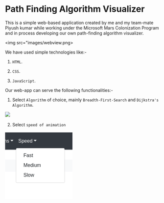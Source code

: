 # Path Finding Algorithm Visualizer 

This is a simple web-based application created by me and my team-mate Piyush kumar  while working under the Microsoft Mars Colonization Program and in process developing our own path-finding algorithm visualizer.

<img src="images/webview.png>

We have used simple technologies like:-

1. `HTML`.

2. `CSS`.

3. `JavaScript`.

Our web-app can serve the following functionalities:-

1. Select `Algorithm` of choice, mainly `Breadth-First-Search` and `Dijkstra's Algorithm`.

<img src="images/algorithms.png">

2. Select `speed of animation`

<img src="images/speed.png">